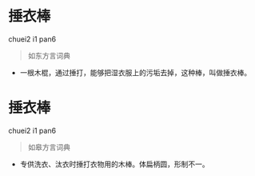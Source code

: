 # 捶衣棒
chuei2 i1 pan6
> 如东方言词典
- 一根木棍，通过捶打，能够把湿衣服上的污垢去掉，这种棒，叫做捶衣棒。

# 捶衣棒
chuei2 i1 pan6
> 如皋方言词典
- 专供洗衣、汰衣时捶打衣物用的木棒。体扁柄圆，形制不一。
